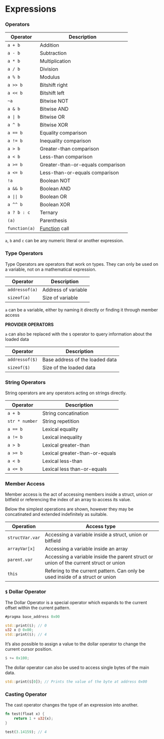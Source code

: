 # Expressions

### Operators

| Operator      | Description                                                                   |
| ------------- | ----------------------------------------------------------------------------- |
| `a + b`       | Addition                                                                      |
| `a - b`       | Subtraction                                                                   |
| `a * b`       | Multiplication                                                                |
| `a / b`       | Division                                                                      |
| `a % b`       | Modulus                                                                       |
| `a >> b`      | Bitshift right                                                                |
| `a << b`      | Bitshift left                                                                 |
| `~a`          | Bitwise NOT                                                                   |
| `a & b`       | Bitwise AND                                                                   |
| `a \| b`      | Bitwise OR                                                                    |
| `a ^ b`       | Bitwise XOR                                                                   |
| `a == b`      | Equality comparison                                                           |
| `a != b`      | Inequality comparison                                                         |
| `a > b`       | Greater-than comparison                                                       |
| `a < b`       | Less-than comparison                                                          |
| `a >= b`      | Greater-than-or-equals comparison                                             |
| `a <= b`      | Less-than-or-equals comparison                                                |
| `!a`          | Boolean NOT                                                                   |
| `a && b`      | Boolean AND                                                                   |
| `a \|\| b`    | Boolean OR                                                                    |
| `a ^^ b`      | Boolean XOR                                                                   |
| `a ? b : c`   | Ternary                                                                       |
| `(a)`         | Parenthesis                                                                   |
| `function(a)` | [Function](functions.md) call |

`a`, `b` and `c` can be any numeric literal or another expression.

### Type Operators

Type Operators are operators that work on types. They can only be used on a variable, not on a mathematical expression.

| Operator       | Description         |
| -------------- | ------------------- |
| `addressof(a)` | Address of variable |
| `sizeof(a)`    | Size of variable    |

`a` can be a variable, either by naming it directly or finding it through member access

**PROVIDER OPERATORS**

`a` can also be replaced with the `$` operator to query information about the loaded data

| Operator       | Description                     |
| -------------- | ------------------------------- |
| `addressof($)` | Base address of the loaded data |
| `sizeof($)`    | Size of the loaded data         |

### String Operators

String operators are any operators acting on strings directly.

| Operator       | Description                    |
| -------------- | ------------------------------ |
| `a + b`        | String concatination           |
| `str * number` | String repetition              |
| `a == b`       | Lexical equality               |
| `a != b`       | Lexical inequality             |
| `a > b`        | Lexical greater-than           |
| `a >= b`       | Lexical greater-than-or-equals |
| `a < b`        | Lexical less-than              |
| `a <= b`       | Lexical less than-or-equals    |

### Member Access

Member access is the act of accessing members inside a struct, union or bitfield or referencing the index of an array to access its value.

Below the simplest operations are shown, however they may be concatinated and extended indefinitely as suitable.

| Operation       | Access type                                                                           |
| --------------- | ------------------------------------------------------------------------------------- |
| `structVar.var` | Accessing a variable inside a struct, union or bitfield                               |
| `arrayVar[x]`   | Accessing a variable inside an array                                                  |
| `parent.var`    | Accessing a variable inside the parent struct or union of the current struct or union |
| `this`          | Refering to the current pattern. Can only be used inside of a struct or union         |

### `$` Dollar Operator

The Dollar Operator is a special operator which expands to the current offset within the current pattern.

```rust
#pragma base_address 0x00

std::print($); // 0
u32 x @ 0x00;
std::print($); // 4
```

It’s also possible to assign a value to the dollar operator to change the current cursor position.

```rust
$ += 0x100;
```

The dollar operator can also be used to access single bytes of the main data.

```rust
std::print($[0]); // Prints the value of the byte at address 0x00
```

### Casting Operator

The cast operator changes the type of an expression into another.

```rust
fn test(float x) {
    return 1 + u32(x);
}

test(3.14159); // 4
```
